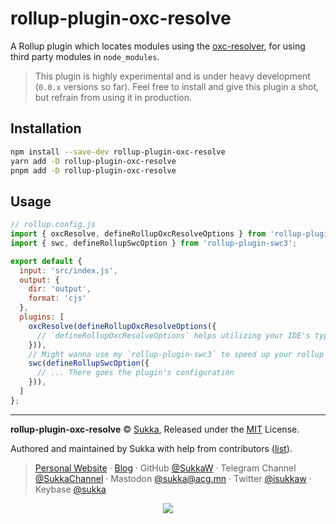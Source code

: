 # rollup-plugin-oxc-resolve

A Rollup plugin which locates modules using the [oxc-resolver](https://github.com/oxc-project/oxc-resolver), for using third party modules in `node_modules`.

> This plugin is highly experimental and is under heavy development (`0.0.x` versions so far). Feel free to install and give this plugin a shot, but refrain from using it in production.

## Installation

```bash
npm install --save-dev rollup-plugin-oxc-resolve
yarn add -D rollup-plugin-oxc-resolve
pnpm add -D rollup-plugin-oxc-resolve
```

## Usage

```js
// rollup.config.js
import { oxcResolve, defineRollupOxcResolveOptions } from 'rollup-plugin-oxc-resolve';
import { swc, defineRollupSwcOption } from 'rollup-plugin-swc3';

export default {
  input: 'src/index.js',
  output: {
    dir: 'output',
    format: 'cjs'
  },
  plugins: [
    oxcResolve(defineRollupOxcResolveOptions({
      // `defineRollupOxcResolveOptions` helps utilizing your IDE's type hinting and auto-completion.
    })),
    // Might wanna use my `rollup-plugin-swc3` to speed up your rollup build as well
    swc(defineRollupSwcOption({
      // ... There goes the plugin's configuration
    })),
  ]
};
```

---

**rollup-plugin-oxc-resolve** © [Sukka](https://github.com/SukkaW), Released under the [MIT](./LICENSE) License.<br>

Authored and maintained by Sukka with help from contributors ([list](https://github.com/SukkaW/rollup-plugin-oxc-resolve/graphs/contributors)).

> [Personal Website](https://skk.moe) · [Blog](https://blog.skk.moe) · GitHub [@SukkaW](https://github.com/SukkaW) · Telegram Channel [@SukkaChannel](https://t.me/SukkaChannel) · Mastodon [@sukka@acg.mn](https://acg.mn/@sukka) · Twitter [@isukkaw](https://twitter.com/isukkaw) · Keybase [@sukka](https://keybase.io/sukka)

<p align="center">
  <a href="https://github.com/sponsors/SukkaW/">
    <img src="https://sponsor.cdn.skk.moe/sponsors.svg"/>
  </a>
</p>
